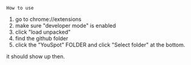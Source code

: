 	How to use
1. go to chrome://extensions
2. make sure "developer mode" is enabled
3. click "load unpacked"
4. find the github folder
5. click the "YouSpot" FOLDER and click "Select folder" at the bottom.

it should show up then. 